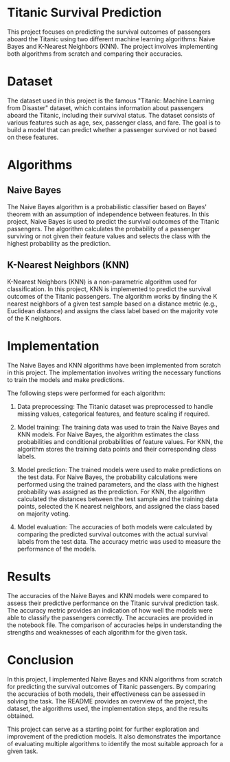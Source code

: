 # Titanic Survival Prediction
This project focuses on predicting the survival outcomes of passengers aboard the Titanic using two different machine learning algorithms: Naive Bayes and K-Nearest Neighbors (KNN). The project involves implementing both algorithms from scratch and comparing their accuracies.

# Dataset
The dataset used in this project is the famous "Titanic: Machine Learning from Disaster" dataset, which contains information about passengers aboard the Titanic, including their survival status. The dataset consists of various features such as age, sex, passenger class, and fare. The goal is to build a model that can predict whether a passenger survived or not based on these features.

# Algorithms
## Naive Bayes
The Naive Bayes algorithm is a probabilistic classifier based on Bayes' theorem with an assumption of independence between features. In this project, Naive Bayes is used to predict the survival outcomes of the Titanic passengers. The algorithm calculates the probability of a passenger surviving or not given their feature values and selects the class with the highest probability as the prediction.

## K-Nearest Neighbors (KNN)
K-Nearest Neighbors (KNN) is a non-parametric algorithm used for classification. In this project, KNN is implemented to predict the survival outcomes of the Titanic passengers. The algorithm works by finding the K nearest neighbors of a given test sample based on a distance metric (e.g., Euclidean distance) and assigns the class label based on the majority vote of the K neighbors.

# Implementation
The Naive Bayes and KNN algorithms have been implemented from scratch in this project. The implementation involves writing the necessary functions to train the models and make predictions.

The following steps were performed for each algorithm:

1. Data preprocessing: The Titanic dataset was preprocessed to handle missing values, categorical features, and feature scaling if required.

2. Model training: The training data was used to train the Naive Bayes and KNN models. For Naive Bayes, the algorithm estimates the class probabilities and conditional probabilities of feature values. For KNN, the algorithm stores the training data points and their corresponding class labels.

3. Model prediction: The trained models were used to make predictions on the test data. For Naive Bayes, the probability calculations were performed using the trained parameters, and the class with the highest probability was assigned as the prediction. For KNN, the algorithm calculated the distances between the test sample and the training data points, selected the K nearest neighbors, and assigned the class based on majority voting.

4. Model evaluation: The accuracies of both models were calculated by comparing the predicted survival outcomes with the actual survival labels from the test data. The accuracy metric was used to measure the performance of the models.

# Results
The accuracies of the Naive Bayes and KNN models were compared to assess their predictive performance on the Titanic survival prediction task. The accuracy metric provides an indication of how well the models were able to classify the passengers correctly.
The accuracies are provided in the notebook file.
The comparison of accuracies helps in understanding the strengths and weaknesses of each algorithm for the given task.

# Conclusion
In this project, I implemented Naive Bayes and KNN algorithms from scratch for predicting the survival outcomes of Titanic passengers. By comparing the accuracies of both models, their effectiveness can be assessed in solving the task. The README provides an overview of the project, the dataset, the algorithms used, the implementation steps, and the results obtained.

This project can serve as a starting point for further exploration and improvement of the prediction models. It also demonstrates the importance of evaluating multiple algorithms to identify the most suitable approach for a given task.
